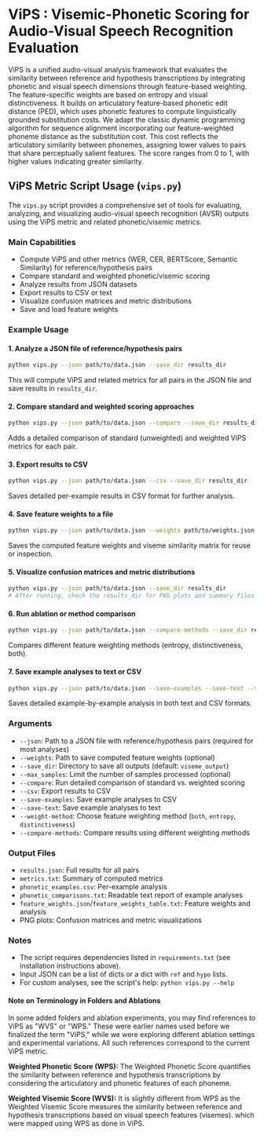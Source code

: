 # ViPS : Visemic-Phonetic Scoring for Audio-Visual Speech Recognition Evaluation

ViPS is a unified audio-visual analysis framework that evaluates the similarity between reference and hypothesis transcriptions by integrating phonetic and visual speech dimensions through feature-based weighting. The feature-specific weights are based on entropy and visual distinctiveness. It builds on articulatory feature-based phonetic edit distance (PED), which uses phonetic features to compute linguistically grounded substitution costs. We adapt the classic dynamic programming algorithm for sequence alignment incorporating our feature-weighted phoneme distance as the substitution cost. This cost reflects the articulatory similarity between phonemes, assigning lower values to pairs that share perceptually salient features. The score ranges from 0 to 1, with higher values indicating greater similarity.




## ViPS Metric Script Usage (`vips.py`)

The `vips.py` script provides a comprehensive set of tools for evaluating, analyzing, and visualizing audio-visual speech recognition (AVSR) outputs using the ViPS metric and related phonetic/visemic metrics.

### Main Capabilities
- Compute ViPS and other metrics (WER, CER, BERTScore, Semantic Similarity) for reference/hypothesis pairs
- Compare standard and weighted phonetic/visemic scoring
- Analyze results from JSON datasets
- Export results to CSV or text
- Visualize confusion matrices and metric distributions
- Save and load feature weights

### Example Usage

#### 1. Analyze a JSON file of reference/hypothesis pairs
```bash
python vips.py --json path/to/data.json --save_dir results_dir
```
This will compute ViPS and related metrics for all pairs in the JSON file and save results in `results_dir`.

#### 2. Compare standard and weighted scoring approaches
```bash
python vips.py --json path/to/data.json --compare --save_dir results_dir
```
Adds a detailed comparison of standard (unweighted) and weighted ViPS metrics for each pair.

#### 3. Export results to CSV
```bash
python vips.py --json path/to/data.json --csv --save_dir results_dir
```
Saves detailed per-example results in CSV format for further analysis.

#### 4. Save feature weights to a file
```bash
python vips.py --json path/to/data.json --weights path/to/weights.json --save_dir results_dir
```
Saves the computed feature weights and viseme similarity matrix for reuse or inspection.

#### 5. Visualize confusion matrices and metric distributions
```bash
python vips.py --json path/to/data.json --save_dir results_dir
# After running, check the results_dir for PNG plots and summary files.
```

#### 6. Run ablation or method comparison
```bash
python vips.py --json path/to/data.json --compare-methods --save_dir results_dir
```
Compares different feature weighting methods (entropy, distinctiveness, both).

#### 7. Save example analyses to text or CSV
```bash
python vips.py --json path/to/data.json --save-examples --save-text --save_dir results_dir
```
Saves detailed example-by-example analysis in both text and CSV formats.

### Arguments
- `--json`: Path to a JSON file with reference/hypothesis pairs (required for most analyses)
- `--weights`: Path to save computed feature weights (optional)
- `--save_dir`: Directory to save all outputs (default: `viseme_output`)
- `--max_samples`: Limit the number of samples processed (optional)
- `--compare`: Run detailed comparison of standard vs. weighted scoring
- `--csv`: Export results to CSV
- `--save-examples`: Save example analyses to CSV
- `--save-text`: Save example analyses to text
- `--weight-method`: Choose feature weighting method (`both`, `entropy`, `distinctiveness`)
- `--compare-methods`: Compare results using different weighting methods

### Output Files
- `results.json`: Full results for all pairs
- `metrics.txt`: Summary of computed metrics
- `phonetic_examples.csv`: Per-example analysis
- `phonetic_comparisons.txt`: Readable text report of example analyses
- `feature_weights.json`/`feature_weights_table.txt`: Feature weights and analysis
- PNG plots: Confusion matrices and metric visualizations

### Notes
- The script requires dependencies listed in `requirements.txt` (see installation instructions above).
- Input JSON can be a list of dicts or a dict with `ref` and `hypo` lists.
- For custom analyses, see the script's help: `python vips.py --help`


#### Note on Terminology in Folders and Ablations

In some added folders and ablation experiments, you may find references to ViPS as "WVS" or "WPS." These were earlier names used before we finalized the term "ViPS," while we were exploring different ablation settings and experimental variations. All such references correspond to the current ViPS metric.

**Weighted Phonetic Score (WPS):**
The Weighted Phonetic Score quantifies the similarity between reference and hypothesis transcriptions by considering the articulatory and phonetic features of each phoneme. 

**Weighted Visemic Score (WVS):**
It is slightly different from WPS as the Weighted Visemic Score measures the similarity between reference and hypothesis transcriptions based on visual speech features (visemes). which were mapped using WPS as done in ViPS.
